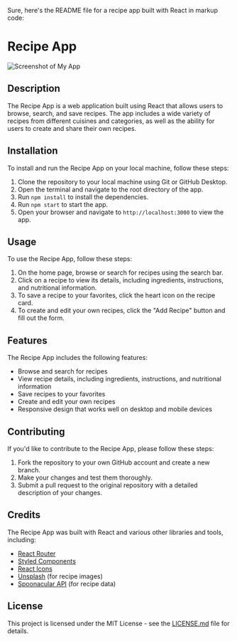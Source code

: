 Sure, here's the README file for a recipe app built with React in markup code:

# Recipe App
![Screenshot of My App](https://media3.giphy.com/media/svdsMNSzOShzO/giphy.gif?cid=ecf05e47w4pdrs0ooufyxzjy1uqov6zu2twyf4av4j2zzify&rid=giphy.gif&ct=g)

## Description

The Recipe App is a web application built using React that allows users to browse, search, and save recipes. The app includes a wide variety of recipes from different cuisines and categories, as well as the ability for users to create and share their own recipes.

## Installation

To install and run the Recipe App on your local machine, follow these steps:

1. Clone the repository to your local machine using Git or GitHub Desktop.
2. Open the terminal and navigate to the root directory of the app.
3. Run `npm install` to install the dependencies.
4. Run `npm start` to start the app.
5. Open your browser and navigate to `http://localhost:3000` to view the app.

## Usage

To use the Recipe App, follow these steps:

1. On the home page, browse or search for recipes using the search bar.
2. Click on a recipe to view its details, including ingredients, instructions, and nutritional information.
3. To save a recipe to your favorites, click the heart icon on the recipe card.
4. To create and edit your own recipes, click the "Add Recipe" button and fill out the form.

## Features

The Recipe App includes the following features:

- Browse and search for recipes
- View recipe details, including ingredients, instructions, and nutritional information
- Save recipes to your favorites
- Create and edit your own recipes
- Responsive design that works well on desktop and mobile devices

## Contributing

If you'd like to contribute to the Recipe App, please follow these steps:

1. Fork the repository to your own GitHub account and create a new branch.
2. Make your changes and test them thoroughly.
3. Submit a pull request to the original repository with a detailed description of your changes.

## Credits

The Recipe App was built with React and various other libraries and tools, including:

- [React Router](https://reactrouter.com/)
- [Styled Components](https://styled-components.com/)
- [React Icons](https://react-icons.github.io/react-icons/)
- [Unsplash](https://unsplash.com/) (for recipe images)
- [Spoonacular API](https://spoonacular.com/) (for recipe data)

## License

This project is licensed under the MIT License - see the [LICENSE.md](LICENSE.md) file for details.